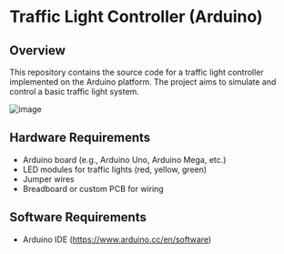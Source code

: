 # Traffic Light Controller (Arduino)

## Overview
This repository contains the source code for a traffic light controller implemented on the Arduino platform. The project aims to simulate and control a basic traffic light system.

![image](https://github.com/jaiabhiram/traffic-controller-arduino/assets/82947092/d644a299-64d2-43db-beb5-e932eb40f4ab)


## Hardware Requirements
- Arduino board (e.g., Arduino Uno, Arduino Mega, etc.)
- LED modules for traffic lights (red, yellow, green)
- Jumper wires
- Breadboard or custom PCB for wiring

## Software Requirements
- Arduino IDE (https://www.arduino.cc/en/software)
